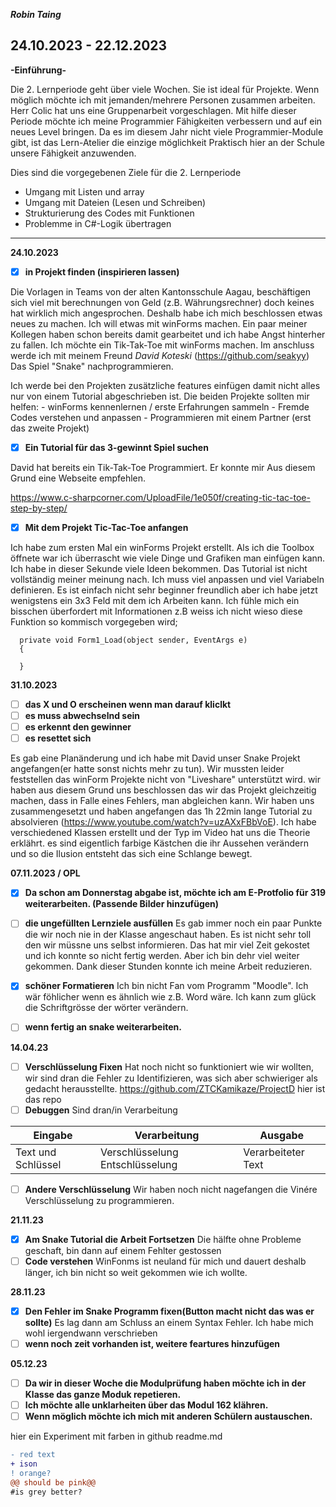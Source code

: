 ***Robin Taing***
## 24.10.2023 - 22.12.2023
**-Einführung-**

Die 2. Lernperiode geht über viele Wochen. Sie ist ideal für Projekte. Wenn möglich möchte ich mit jemanden/mehrere Personen zusammen arbeiten. Herr Colic hat uns eine Gruppenarbeit vorgeschlagen. Mit hilfe dieser Periode möchte ich meine Programmier Fähigkeiten verbessern und auf ein neues Level bringen. Da es im diesem Jahr nicht viele Programmier-Module gibt, ist das Lern-Atelier die einzige möglichkeit Praktisch hier an der Schule unsere Fähigkeit anzuwenden.

Dies sind die vorgegebenen Ziele für die 2. Lernperiode
- Umgang mit Listen und array
- Umgang mit Dateien (Lesen und Schreiben)
- Strukturierung des Codes mit Funktionen
- Problemme in C#-Logik übertragen
_________________________________________________________________________________________________________________________________________________________________________________

**24.10.2023**
- [x] **in Projekt finden (inspirieren lassen)**

Die Vorlagen in Teams von der alten Kantonsschule Aagau, beschäftigen sich viel mit berechnungen von Geld (z.B. Währungsrechner) doch keines hat wirklich mich
      angesprochen. Deshalb habe ich mich beschlossen etwas neues zu machen. Ich will etwas mit winForms machen. Ein paar meiner Kollegen haben schon bereits damit
      gearbeitet und ich habe Angst hinterher zu fallen.
      Ich möchte ein Tik-Tak-Toe mit winForms machen. Im anschluss werde ich mit meinem Freund *David Koteski* (https://github.com/seakyy)
      Das Spiel "Snake" nachprogrammieren.
      
Ich werde bei den Projekten zusätzliche features einfügen damit nicht alles nur von einem Tutorial abgeschrieben ist. Die beiden Projekte sollten mir helfen:
      - winForms kennenlernen / erste Erfahrungen sammeln
      - Fremde Codes verstehen und anpassen
      - Programmieren mit einem Partner (erst das zweite Projekt)
      
- [x] **Ein Tutorial für das 3-gewinnt Spiel suchen**

David hat bereits ein Tik-Tak-Toe Programmiert. Er konnte mir Aus diesem Grund eine Webseite empfehlen.



https://www.c-sharpcorner.com/UploadFile/1e050f/creating-tic-tac-toe-step-by-step/

- [X] **Mit dem Projekt Tic-Tac-Toe anfangen**

Ich habe zum ersten Mal ein winForms Projekt erstellt. Als ich die Toolbox öffnete war ich überrascht wie viele Dinge und Grafiken man einfügen kann. Ich habe in dieser Sekunde viele Ideen bekommen. Das Tutorial ist nicht vollständig meiner meinung nach. Ich muss viel anpassen und viel Variabeln definieren. Es ist einfach nicht sehr beginner freundlich aber ich habe jetzt wenigstens ein 3x3 Feld mit dem ich Arbeiten kann.
Ich fühle mich ein bisschen überfordert mit Informationen z.B weiss ich nicht wieso diese Funktion so kommisch vorgegeben wird;

      private void Form1_Load(object sender, EventArgs e)
      {

      }

**31.10.2023**
- [ ] **das X und O erscheinen wenn man darauf kliclkt**
- [ ] **es muss abwechselnd sein**
- [ ] **es erkennt den gewinner**
- [ ] **es resettet sich**

Es gab eine Planänderung und ich habe mit David unser Snake Projekt angefangen(er hatte sonst nichts mehr zu tun). Wir mussten leider feststellen das winForm Projekte nicht von "Liveshare" unterstützt wird. wir haben aus diesem Grund uns beschlossen das wir das Projekt gleichzeitig machen, dass in Falle eines Fehlers, man abgleichen kann. Wir haben uns zusammengesetzt und haben angefangen das 1h 22min lange Tutorial zu absolvieren (https://www.youtube.com/watch?v=uzAXxFBbVoE). Ich habe verschiedened Klassen erstellt und der Typ im Video hat uns die Theorie erklährt. es sind eigentlich farbige Kästchen die ihr Aussehen verändern und so die Ilusion entsteht das sich eine Schlange bewegt. 

**07.11.2023 / OPL**
- [X] **Da schon am Donnerstag abgabe ist, möchte ich am E-Protfolio für 319 weiterarbeiten. (Passende Bilder hinzufügen)**
- [ ] **die ungefüllten Lernziele ausfüllen**
      Es gab immer noch ein paar Punkte die wir noch nie in der Klasse angeschaut haben. Es ist nicht sehr toll den wir müssne uns           selbst informieren. Das hat mir viel Zeit gekostet und ich konnte so nicht fertig werden. Aber ich bin dehr viel weiter                gekommen. Dank dieser Stunden konnte ich meine Arbeit reduzieren.
- [X] **schöner Formatieren**
      Ich bin nicht Fan vom Programm "Moodle". Ich wär föhlicher wenn es ähnlich wie z.B. Word wäre. Ich kann zum glück die 
      Schriftgrösse der wörter verändern.
- [ ] **wenn fertig an snake weiterarbeiten.**


**14.04.23**
- [ ] **Verschlüsselung Fixen** Hat noch nicht so funktioniert wie wir wollten, wir sind dran die Fehler zu Identifizieren, was sich aber schwieriger als gedacht herausstellte. https://github.com/ZTCKamikaze/ProjectD hier ist das repo
- [ ] **Debuggen** Sind dran/in Verarbeitung

|Eingabe|Verarbeitung|Ausgabe|
|-------|------------|-------|
|Text und Schlüssel|Verschlüsselung Entschlüsselung|Verarbeiteter Text|


- [ ] **Andere Verschlüsselung** Wir haben noch nicht nagefangen die Vinére Verschlüsselung zu programmieren.

**21.11.23**
- [x] **Am Snake Tutorial die Arbeit Fortsetzen** Die hälfte ohne Probleme geschaft, bin dann auf einem Fehlter gestossen
- [ ] **Code verstehen** WinFonms ist neuland für mich und dauert deshalb länger, ich bin nicht so weit gekommen wie ich wollte.

**28.11.23**
- [X] **Den Fehler im Snake Programm fixen(Button macht nicht das was er sollte)** Es lag dann am Schluss an einem Syntax Fehler. Ich habe mich wohl iergendwann verschrieben
- [ ] **wenn noch zeit vorhanden ist, weitere feartures hinzufügen**
      
**05.12.23**
- [ ] **Da wir in dieser Woche die Modulprüfung haben möchte ich in der Klasse das ganze Moduk repetieren.**
- [ ] **Ich möchte alle unklarheiten über das Modul 162 klähren.**
- [ ] **Wenn möglich möchte ich mich mit anderen Schülern austauschen.**

hier ein Experiment mit farben in github readme.md
```diff
- red text
+ ison
! orange?
@@ should be pink@@
#is grey better?
